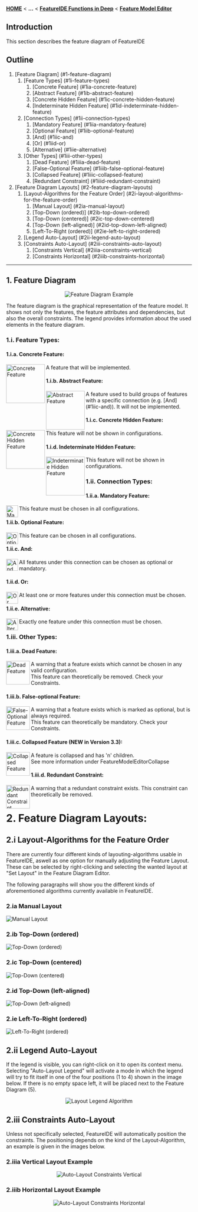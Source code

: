 <!-- Breadcrumb -->
[**HOME**](https://github.com/FeatureIDE/FeatureIDE/wiki) < **...** < [**FeatureIDE Functions in Deep**](https://github.com/FeatureIDE/FeatureIDE/wiki/FeatureIDE-Functions-in-Deep) < [**Feature Model Editor**](https://github.com/FeatureIDE/FeatureIDE/wiki/Feature-Model-Editor)

<!-- Introduction -->
## Introduction
This section describes the feature diagram of FeatureIDE

<!-- Outline -->
## Outline
1. [Feature Diagram] (#1-feature-diagram)  
    1. [Feature Types] (#1i-feature-types)  
        1. [Concrete Feature] (#1ia-concrete-feature)  
        2. [Abstract Feature] (#1ib-abstract-feature)  
        3. [Concrete Hidden Feature] (#1ic-concrete-hidden-feature)  
        4. [Indeterminate Hidden Feature] (#1id-indeterminate-hidden-feature)  
    2. [Connection Types] (#1ii-connection-types)  
        1. [Mandatory Feature] (#1iia-mandatory-feature)  
        2. [Optional Feature] (#1iib-optional-feature)  
        3. [And] (#1iic-and)  
        4. [Or] (#1iid-or)  
        5. [Alternative] (#1iie-alternative)  
    3. [Other Types] (#1iii-other-types)  
        1. [Dead Feature] (#1iiia-dead-feature)  
        2. [False-Optional Feature] (#1iiib-false-optional-feature)  
        3. [Collapsed Feature] (#1iiic-collapsed-feature)
        4. [Redundant Constraint] (#1iiid-redundant-constraint)
2. [Feature Diagram Layouts] (#2-feature-diagram-layouts)
	1. [Layout-Algorithms for the Feature Order] (#2i-layout-algorithms-for-the-feature-order) 
		1. [Manual Layout] (#2ia-manual-layout)
		2. [Top-Down (ordered)] (#2ib-top-down-ordered)
		3. [Top-Down (centered)] (#2ic-top-down-centered)
		4. [Top-Down (left-aligned)] (#2id-top-down-left-aligned)
		5. [Left-To-Right (ordered)] (#2ie-left-to-right-ordered)
	2. [Legend Auto-Layout] (#2ii-legend-auto-layout)
	3. [Constraints Auto-Layout] (#2iii-constraints-auto-layout)
		1. [Constraints Vertical] (#2iiia-constraints-vertical)
		2. [Constraints Horizontal] (#2iiib-constraints-horizontal)


***

<!-- Content -->
## 1. Feature Diagram
<p align="center">
<img alt="Feature Diagram Example" src="https://github.com/FeatureIDE/FeatureIDE/wiki/Assets/FeatureModelEditor/FeatureDiagram/FeatureDiagram.png">
</p>
The feature diagram is the graphical representation of the feature model.
It shows not only the features, the feature attributes and dependencies, but also the overall constraints.
The legend provides information about the used elements in the feature diagram.

### 1.i. Feature Types:

#### 1.i.a. Concrete Feature:
<img width="105px" align="left" alt="Concrete Feature" src="https://github.com/FeatureIDE/FeatureIDE/wiki/Assets/FeatureModelEditor/FeatureDiagram/Concrete.png">

A feature that will be implemented.

#### 1.i.b. Abstract Feature:
<img width="105px" align="left" alt="Abstract Feature" src="https://github.com/FeatureIDE/FeatureIDE/wiki/Assets/FeatureModelEditor/FeatureDiagram/Abstract.png">

A feature used to build groups of features with a specific connection (e.g. [And] (#1iic-and)). It will not be implemented.

#### 1.i.c. Concrete Hidden Feature:
<img width="105px" align="left" alt="Concrete Hidden Feature" src="https://github.com/FeatureIDE/FeatureIDE/wiki/Assets/FeatureModelEditor/FeatureDiagram/ConcreteHidden.png">

This feature will not be shown in configurations.

#### 1.i.d. Indeterminate Hidden Feature:
<img width="105px" align="left" alt="Indeterminate Hidden Feature" src="https://github.com/Henningson/FeatureIDETeam2/wiki/Assets/FeatureModelEditor/FeatureDiagram/IndeterminateHidden.png">
This feature will not be shown in configurations.

### 1.ii. Connection Types:

#### 1.ii.a. Mandatory Feature:
<img width="32px" align="left" alt="Mandatory Feature" src="https://github.com/Henningson/FeatureIDETeam2/wiki/Assets/FeatureModelEditor/FeatureDiagram/Mandatory.png">

This feature must be chosen in all configurations.

#### 1.ii.b. Optional Feature:
<img width="32px" align="left" alt="Optional Feature" src="https://github.com/Henningson/FeatureIDETeam2/wiki/Assets/FeatureModelEditor/FeatureDiagram/Optional.png">

This feature can be chosen in all configurations.

#### 1.ii.c. And:
<img width="32px" align="left" alt="And" src="https://github.com/FeatureIDE/FeatureIDE/wiki/Assets/FeatureModelEditor/FeatureDiagram/And.png">

All features under this connection can be chosen as optional or mandatory.

#### 1.ii.d. Or:

<img width="32px" align="left" alt="Or" src="https://github.com/FeatureIDE/FeatureIDE/wiki/Assets/FeatureModelEditor/FeatureDiagram/Or.png">

At least one or more features under this connection must be chosen.

#### 1.ii.e. Alternative:

<img width="32px" align="left" alt="Alternative" src="https://github.com/FeatureIDE/FeatureIDE/wiki/Assets/FeatureModelEditor/FeatureDiagram/Alternative.png">

Exactly one feature under this connection must be chosen.

### 1.iii. Other Types:

#### 1.iii.a. Dead Feature:

<img width="64px" align="left" alt="Dead Feature" src="https://github.com/FeatureIDE/FeatureIDE/wiki/Assets/FeatureModelEditor/FeatureDiagram/DeadFeature.png">

A warning that a feature exists which cannot be chosen in any valid configuration.  
This feature can theoretically be removed. Check your Constraints.  

#### 1.iii.b. False-optional Feature:

<img width="64px" align="left" alt="False-Optional Feature" src="https://github.com/FeatureIDE/FeatureIDE/wiki/Assets/FeatureModelEditor/FeatureDiagram/FalseOptionalFeature.png">

A warning that a feature exists which is marked as optional, but is always required.  
This feature can theoretically be mandatory. Check your Constraints.  

#### 1.iii.c. Collapsed Feature (NEW in Version 3.3):

<img width="64px" align="left" alt="Collapsed Feature" src="https://github.com/FeatureIDE/FeatureIDE/wiki/Assets/under_construction.png">

A feature is collapsed and has 'n' children.  
See more information under FeatureModelEditorCollapse  

#### 1.iii.d. Redundant Constraint:

<img width="64px" align="left" alt="Redundant Constraint" src="https://github.com/FeatureIDE/FeatureIDE/wiki/Assets/FeatureModelEditor/FeatureDiagram/RedundantConstraint.png">

A warning that a redundant constraint exists.
This constraint can theoretically be removed.  

# 2. Feature Diagram Layouts:

## 2.i Layout-Algorithms for the Feature Order

There are currently four different kinds of layouting-algorithms usable in FeatureIDE, aswell as one option for manually adjusting the Feature Layout. These can be selected by right-clicking and selecting the wanted layout at "Set Layout" in the Feature Diagram Editor.

The following paragraphs will show you the different kinds of aforementioned algorithms currently available in FeatureIDE.

### 2.ia Manual Layout

<img alt="Manual Layout" src="https://github.com/Henningson/FeatureIDETeam2/wiki/Assets/FeatureModelEditor/FeatureDiagram/Layout/Manual.png">

### 2.ib Top-Down (ordered)

<img alt="Top-Down (ordered)" src="https://github.com/Henningson/FeatureIDETeam2/wiki/Assets/FeatureModelEditor/FeatureDiagram/Layout/TopDownOrdered.png">

### 2.ic Top-Down (centered)

<img alt="Top-Down (centered)" src="https://github.com/Henningson/FeatureIDETeam2/wiki/Assets/FeatureModelEditor/FeatureDiagram/Layout/TopDownCentered.png">

### 2.id Top-Down (left-aligned)

<img alt="Top-Down (left-aligned)" src="https://github.com/Henningson/FeatureIDETeam2/wiki/Assets/FeatureModelEditor/FeatureDiagram/Layout/TopDownLeftAligned.png">

### 2.ie Left-To-Right (ordered)

<img alt="Left-To-Right (ordered)" src="https://github.com/Henningson/FeatureIDETeam2/wiki/Assets/FeatureModelEditor/FeatureDiagram/Layout/LeftToRightOrdered.png">

## 2.ii Legend Auto-Layout

If the legend is visible, you can right-click on it to open its context menu. Selecting "Auto-Layout Legend" will activate a mode in which the legend will try to fit itself in one of the four positions (1 to 4) shown in the image below. If there is no empty space left, it will be placed next to the Feature Diagram (5).

<p align="center">
<img alt="Layout Legend Algorithm" src="https://github.com/Henningson/FeatureIDETeam2/wiki/Assets/FeatureModelEditor/FeatureDiagram/Layout/LayoutLegendAlgorithm.png">
</p>

## 2.iii Constraints Auto-Layout

Unless not specifically selected, FeatureIDE will automatically position the constraints.
The positioning depends on the kind of the Layout-Algorithm, an example is given in the images below.

### 2.iiia Vertical Layout Example
<p align="center">
<img alt="Auto-Layout Constraints Vertical" src="https://github.com/Henningson/FeatureIDETeam2/wiki/Assets/FeatureModelEditor/FeatureDiagram/Layout/AutoLayoutConstraintsVertical.png">
</p>

### 2.iiib Horizontal Layout Example
<p align="center">
<img alt="Auto-Layout Constraints Horizontal" src="https://github.com/Henningson/FeatureIDETeam2/wiki/Assets/FeatureModelEditor/FeatureDiagram/Layout/AutoLayoutConstraintsHorizontal.png">
</p>

